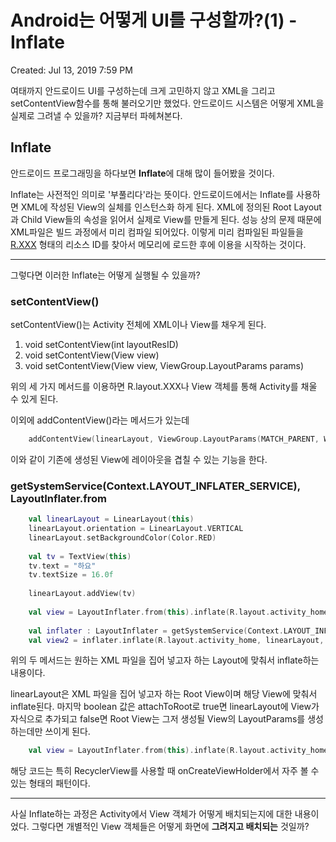 # Android는 어떻게 UI를 구성할까?(1) - Inflate

Created: Jul 13, 2019 7:59 PM

여태까지 안드로이드 UI를 구성하는데 크게 고민하지 않고 XML을 그리고 setContentView함수를 통해 불러오기만 했었다. 안드로이드 시스템은 어떻게 XML을 실제로 그려낼 수 있을까? 지금부터 파헤쳐본다.

## Inflate

안드로이드 프로그래밍을 하다보면 **Inflate**에 대해 많이 들어봤을 것이다.

Inflate는 사전적인 의미로 '부풀리다'라는 뜻이다. 안드로이드에서는 Inflate를 사용하면 XML에 작성된 View의 실체를 인스턴스화 하게 된다. XML에 정의된 Root Layout과 Child View들의 속성을 읽어서 실제로 View를 만들게 된다. 성능 상의 문제 때문에 XML파일은 빌드 과정에서 미리 컴파일 되어있다. 이렇게 미리 컴파일된 파일들을 [R.XXX](http://r.XXX) 형태의 리소스 ID를 찾아서 메모리에 로드한 후에 이용을 시작하는 것이다.

---

그렇다면 이러한 Inflate는 어떻게 실행될 수 있을까?

### setContentView()

setContentView()는 Activity 전체에 XML이나 View를 채우게 된다.

1. void setContentView(int layoutResID)
2. void setContentView(View view)
3. void setContentView(View view, ViewGroup.LayoutParams params)

위의 세 가지 메서드를 이용하면 R.layout.XXX나 View 객체를 통해 Activity를 채울 수 있게 된다.

이외에 addContentView()라는 메서드가 있는데 

```kotlin
    addContentView(linearLayout, ViewGroup.LayoutParams(MATCH_PARENT, WRAP_CONTENT))
```

이와 같이 기존에 생성된 View에 레이아웃을 겹칠 수 있는 기능을 한다.

### getSystemService(Context.LAYOUT_INFLATER_SERVICE), LayoutInflater.from

```kotlin
    val linearLayout = LinearLayout(this)
    linearLayout.orientation = LinearLayout.VERTICAL
    linearLayout.setBackgroundColor(Color.RED)
    
    val tv = TextView(this)
    tv.text = "하요"
    tv.textSize = 16.0f
    
    linearLayout.addView(tv)
    
    val view = LayoutInflater.from(this).inflate(R.layout.activity_home, linearLayout, false)
    
    val inflater : LayoutInflater = getSystemService(Context.LAYOUT_INFLATER_SERVICE) as LayoutInflater
    val view2 = inflater.inflate(R.layout.activity_home, linearLayout, true)
```

위의 두 메서드는 원하는 XML 파일을 집어 넣고자 하는 Layout에 맞춰서 inflate하는 내용이다.

linearLayout은 XML 파일을 집어 넣고자 하는 Root View이며 해당 View에 맞춰서 inflate된다. 마지막 boolean 값은 attachToRoot로 true면 linearLayout에 View가 자식으로 추가되고 false면 Root View는 그저 생성될 View의 LayoutParams를 생성하는데만 쓰이게 된다.

```kotlin
    val view = LayoutInflater.from(this).inflate(R.layout.activity_home, linearLayout, false)
```

해당 코드는 특히 RecyclerView를 사용할 때 onCreateViewHolder에서 자주 볼 수 있는 형태의 패턴이다.

---

사실 Inflate하는 과정은 Activity에서 View 객체가 어떻게 배치되는지에 대한 내용이었다. 그렇다면 개별적인 View 객체들은 어떻게 화면에 **그려지고 배치되는** 것일까?
